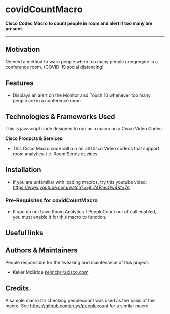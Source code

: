 # covidCountMacro
**Cisco Codec Macro to count people in room and alert if too many are present.**


---

## Motivation

Needed a method to warn people when too many people congregate in a conference room. (COVID-19 social distancing)

## Features

- Displays an alert on the Monitor and Touch 10 whenever too many people are in a conference room.


## Technologies & Frameworks Used

This is javascript code designed to run as a macro on a Cisco Video Codec.


**Cisco Products & Services:**

- This Cisco Macro code will run on all Cisco Video codecs that support room analytics. i.e. Room Series devices.

## Installation
- If you are unfamiliar with loading macros, try this youtube video: https://www.youtube.com/watch?v=jLi74EmuOw4&t=7s


### Pre-Requisites for covidCountMacro ###
- If you do not have Room Analytics / PeopleCount out of call enabled, you must enable it for this macro to function.

## Useful links



## Authors & Maintainers

People responsible for the tweaking and maintenance of this project:

- Keller McBride <kelmcbri@cisco.com>



## Credits

A sample macro for checking peoplecount was used as the basis of this macro.
See https://github.com/jruys/peoplecount for a similar macro
